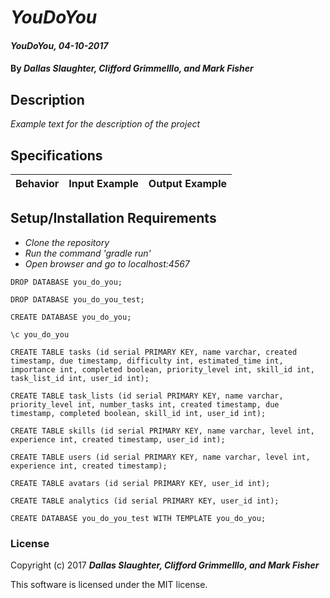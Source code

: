 # _YouDoYou_

#### _YouDoYou, 04-10-2017_

#### By _**Dallas Slaughter, Clifford Grimmelllo, and Mark Fisher**_

## Description
_Example text for the description of the project_


## Specifications

| Behavior                   | Input Example     | Output Example    |
| -------------------------- | -----------------:| -----------------:|



## Setup/Installation Requirements

* _Clone the repository_
* _Run the command 'gradle run'_
* _Open browser and go to localhost:4567_

`DROP DATABASE you_do_you;`

`DROP DATABASE you_do_you_test;`

`CREATE DATABASE you_do_you;`

`\c you_do_you`

`CREATE TABLE tasks (id serial PRIMARY KEY, name varchar, created timestamp, due timestamp, difficulty int, estimated_time int, importance int, completed boolean, priority_level int, skill_id int, task_list_id int, user_id int);`

`CREATE TABLE task_lists (id serial PRIMARY KEY, name varchar, priority_level int, number_tasks int, created timestamp, due timestamp, completed boolean, skill_id int, user_id int);`

`CREATE TABLE skills (id serial PRIMARY KEY, name varchar, level int, experience int, created timestamp, user_id int);`

`CREATE TABLE users (id serial PRIMARY KEY, name varchar, level int, experience int, created timestamp);`

`CREATE TABLE avatars (id serial PRIMARY KEY, user_id int);`

`CREATE TABLE analytics (id serial PRIMARY KEY, user_id int);`

<!-- * test database: -->
`CREATE DATABASE you_do_you_test WITH TEMPLATE you_do_you;`

### License

Copyright (c) 2017 **_Dallas Slaughter, Clifford Grimmelllo, and Mark Fisher_**

This software is licensed under the MIT license.
